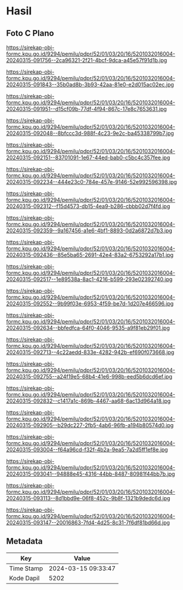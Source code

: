 # Hasil

## Foto C Plano

https://sirekap-obj-formc.kpu.go.id/9294/pemilu/pdpr/52/01/03/20/16/5201032016004-20240315-091756--2ca96321-2f21-4bcf-9dca-a45e57f91d1b.jpg

https://sirekap-obj-formc.kpu.go.id/9294/pemilu/pdpr/52/01/03/20/16/5201032016004-20240315-091843--35b0ad8b-3b93-42aa-81e0-e2d015ac02ec.jpg

https://sirekap-obj-formc.kpu.go.id/9294/pemilu/pdpr/52/01/03/20/16/5201032016004-20240315-091951--d15cf09b-77df-4f94-867c-17e8c7653631.jpg

https://sirekap-obj-formc.kpu.go.id/9294/pemilu/pdpr/52/01/03/20/16/5201032016004-20240315-092048--8bfccc3d-988f-4c23-9e2c-ba45338799b7.jpg

https://sirekap-obj-formc.kpu.go.id/9294/pemilu/pdpr/52/01/03/20/16/5201032016004-20240315-092151--83701091-1e67-44ed-bab0-c5bc4c357fee.jpg

https://sirekap-obj-formc.kpu.go.id/9294/pemilu/pdpr/52/01/03/20/16/5201032016004-20240315-092234--444e23c0-784e-457e-9146-52e992596398.jpg

https://sirekap-obj-formc.kpu.go.id/9294/pemilu/pdpr/52/01/03/20/16/5201032016004-20240315-092312--f15d4573-db15-4ea9-b286-cbbb02d7f4fd.jpg

https://sirekap-obj-formc.kpu.go.id/9294/pemilu/pdpr/52/01/03/20/16/5201032016004-20240315-092359--9a167456-a1e6-4bf1-8893-0d2a6872d7b3.jpg

https://sirekap-obj-formc.kpu.go.id/9294/pemilu/pdpr/52/01/03/20/16/5201032016004-20240315-092436--85e5ba65-2691-42e4-83a2-6753292a17b1.jpg

https://sirekap-obj-formc.kpu.go.id/9294/pemilu/pdpr/52/01/03/20/16/5201032016004-20240315-092517--1e89538a-8ac1-4216-b599-293e02392740.jpg

https://sirekap-obj-formc.kpu.go.id/9294/pemilu/pdpr/52/01/03/20/16/5201032016004-20240315-092552--9b99f03e-6953-4f59-be7d-1d207e466596.jpg

https://sirekap-obj-formc.kpu.go.id/9294/pemilu/pdpr/52/01/03/20/16/5201032016004-20240315-092634--bbfedfca-64f0-4046-9535-a9f81eb29f01.jpg

https://sirekap-obj-formc.kpu.go.id/9294/pemilu/pdpr/52/01/03/20/16/5201032016004-20240315-092713--4c22aedd-833e-4282-942b-ef690f073668.jpg

https://sirekap-obj-formc.kpu.go.id/9294/pemilu/pdpr/52/01/03/20/16/5201032016004-20240315-092755--a24f19e5-68b4-41e6-998b-eed5b6dcd6ef.jpg

https://sirekap-obj-formc.kpu.go.id/9294/pemilu/pdpr/52/01/03/20/16/5201032016004-20240315-092832--c1417a1c-869b-4467-aa68-6ac13d964a18.jpg

https://sirekap-obj-formc.kpu.go.id/9294/pemilu/pdpr/52/01/03/20/16/5201032016004-20240315-092905--b29dc227-2fb5-4ab6-96fb-a194b80574d0.jpg

https://sirekap-obj-formc.kpu.go.id/9294/pemilu/pdpr/52/01/03/20/16/5201032016004-20240315-093004--f64a96cd-f32f-4b2a-9ea5-7a2d5ff1ef8e.jpg

https://sirekap-obj-formc.kpu.go.id/9294/pemilu/pdpr/52/01/03/20/16/5201032016004-20240315-093041--94888e45-4316-44bb-8487-80981f44bb7b.jpg

https://sirekap-obj-formc.kpu.go.id/9294/pemilu/pdpr/52/01/03/20/16/5201032016004-20240315-093113--8d1bbd9e-06f8-452c-9b8f-1321b9dedc6d.jpg

https://sirekap-obj-formc.kpu.go.id/9294/pemilu/pdpr/52/01/03/20/16/5201032016004-20240315-093147--20016863-7fd4-4d25-8c31-7f6df81bd66d.jpg


## Metadata

| Key        | Value               |
| ---------- | ------------------- |
| Time Stamp | 2024-03-15 09:33:47 |
| Kode Dapil | 5202                |



